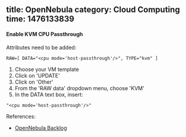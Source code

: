 title: OpenNebula
category: Cloud Computing
time: 1476133839
---

#### Enable KVM CPU Passthrough

Attributes need to be added:

```
RAW=[ DATA="<cpu mode='host-passthrough'/>", TYPE="kvm" ]
```

1. Choose your VM template
2. Click on 'UPDATE'
3. Click on 'Other'
4. From the 'RAW data' dropdown menu, choose 'KVM'
5. In the DATA text box, insert:

```
"<cpu mode='host-passthrough'/>"
```

References:

* [OpenNebula Backlog](http://dev.opennebula.org/issues/2869)

